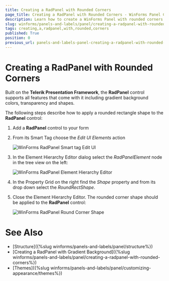```yaml
---
title: Creating a RadPanel with Rounded Corners
page_title: Creating a RadPanel with Rounded Corners - WinForms Panel Control
description: Learn how to create a WinForms Panel with rounded corners.
slug: winforms/panels-and-labels/panel/creating-a-radpanel-with-rounded-corners
tags: creating,a,radpanel,with,rounded,corners
published: True
position: 0
previous_url: panels-and-labels-panel-creating-a-radpanel-with-rounded-corners
---
```


# Creating a RadPanel with Rounded Corners

Built on the __Telerik Presentation Framework__, the __RadPanel__ control supports all features that come with it including gradient background colors, transparency and shapes.

The following steps describe how to apply a rounded rectangle shape to the __RadPanel__ control:

1. Add a __RadPanel__ control to your form

1. From its Smart Tag choose the *Edit UI Elements* action

    ![WinForms RadPanel Smart tag Edit UI](images/panels-and-labels-panel-creating-a-radpanel-with-rounded-corners001.png)

1. In the Element Hierarchy Editor dialog select the *RadPanelElement* node in the tree view on the left:

    ![WinForms RadPanel Element Hierarchy Editor](images/panels-and-labels-panel-creating-a-radpanel-with-rounded-corners002.png)

1. In the Property Grid on the right find the *Shape* property and from its drop down select the *RoundRectShape*.

1. Close the Element Hierarchy Editor. The rounded corner shape should be applied to the __RadPanel__ control:

    ![WinForms RadPanel Round Corner Shape](images/panels-and-labels-panel-creating-a-radpanel-with-rounded-corners003.png)

# See Also

* [Structure]({%slug winforms/panels-and-labels/panel/structure%})
* [Creating a RadPanel with Gradient Background]({%slug winforms/panels-and-labels/panel/creating-a-radpanel-with-rounded-corners%})
* [Themes]({%slug winforms/panels-and-labels/panel/customizing-appearance/themes%})
